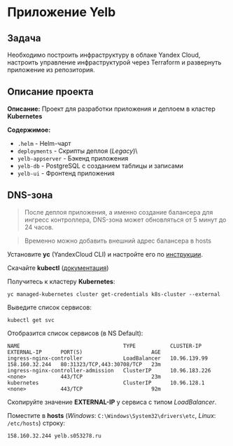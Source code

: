 # Приложение Yelb

## Задача

Необходимо построить инфраструктуру в облаке Yandex Cloud, настроить управление инфраструктурой через Terraform и развернуть приложение из репозитория.

## Описание проекта

**Описание:** Проект для разработки приложения и деплоем в кластер **Kubernetes**

**Содержимое:**
  * `.helm` - Helm-чарт
  * `deployments` - Скрипты деплоя (*Legacy*)\
  * `yelb-appserver` - Бэкенд приложения
  * `yelb-db` - PostgreSQL с созданием таблицы и записами
  * `yelb-ui` - Фронтенд приложения

## DNS-зона

> После деплоя приложения, а именно создание балансера для ингресс контроллера, DNS-зона может обновляться от 5 минут до 24 часов.

> Временно можно добавить внешний адрес балансера в hosts

Установите **yc** (YandexCloud CLI) и настройте его по [инструкции](https://cloud.yandex.ru/docs/cli/quickstart#install).

Cкачайте **kubectl** ([документация](https://kubernetes.io/docs/tasks/tools/))

Получитесь к кластеру **Kubernetes**:
```
yc managed-kubernetes cluster get-credentials k8s-cluster --external
```

Выведите список сервисов:
```
kubectl get svc
```

Отобразится список сервисов (в NS Default):
```
NAME                                 TYPE           CLUSTER-IP      EXTERNAL-IP      PORT(S)                      AGE
ingress-nginx-controller             LoadBalancer   10.96.139.99    158.160.32.244   80:31323/TCP,443:30708/TCP   23m
ingress-nginx-controller-admission   ClusterIP      10.96.183.226   <none>           443/TCP                      23m
kubernetes                           ClusterIP      10.96.128.1     <none>           443/TCP                      92m
```

Скопируйте значение **EXTERNAL-IP** у сервиса с типом *LoadBalancer*.

Поместите в **hosts** (*Windows*: `C:\Windows\System32\drivers\etc`, *Linux*: `/etc/hosts`) строку:
```
158.160.32.244 yelb.s053278.ru
```